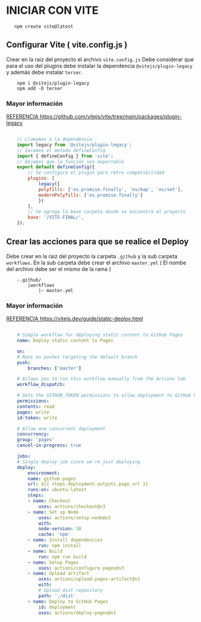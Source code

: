 # INICIAR CON VITE

```git
   npm create vite@latest
```


## Configurar Vite ( vite.config.js )

Crear en la raiz del proyecto el archivo `vite.config.js`
Debe considerar que para el uso del plugins debe instalar la dependencia `@vitejs/plugin-legacy` y además debe instalar `terser`.

```git
    npm i @vitejs/plugin-legacy
    npm add -D terser
```
### Mayor información

[ REFERENCIA https://github.com/vitejs/vite/tree/main/packages/plugin-legacy ](https://github.com/vitejs/vite/tree/main/packages/plugin-legacy)

```javascript

    // Llamamos a la dependencia
    import legacy from '@vitejs/plugin-legacy';
    // Sacamos el metodo defineConfig
    import { defineConfig } from 'vite';
    // Dejamos que la función sea exportable
    export default defineConfig({
        // Se configura el plugin para retro compatibilidad
        plugins: [
            legacy({
            polyfills: ['es.promise.finally', 'es/map', 'es/set'],
            modernPolyfills: ['es.promise.finally']
            })
        ],
        // Se agrega la base carpeta donde se encuentra el proyecto
        base: '/VITE-FINAL/',
    });

```

## Crear las acciones para que se realice el Deploy

Debe crear en la raiz del proyecto la carpeta `.github` y la sub carpeta `workflows`. En la sub carpeta debe crear el archivo `master.yml` ( El nombe del archivo debe ser el mismo de la rama )

~~~
	-.github/
        |workflows
            |– master.yml       
~~~

### Mayor información

[ REFERENCIA https://vitejs.dev/guide/static-deploy.html ](https://vitejs.dev/guide/static-deploy.html)

```yml

    # Simple workflow for deploying static content to GitHub Pages
    name: Deploy static content to Pages

    on:
    # Runs on pushes targeting the default branch
    push:
        branches: ['master']

    # Allows you to run this workflow manually from the Actions tab
    workflow_dispatch:

    # Sets the GITHUB_TOKEN permissions to allow deployment to GitHub Pages
    permissions:
    contents: read
    pages: write
    id-token: write

    # Allow one concurrent deployment
    concurrency:
    group: 'pages'
    cancel-in-progress: true

    jobs:
    # Single deploy job since we're just deploying
    deploy:
        environment:
        name: github-pages
        url: ${{ steps.deployment.outputs.page_url }}
        runs-on: ubuntu-latest
        steps:
        - name: Checkout
            uses: actions/checkout@v3
        - name: Set up Node
            uses: actions/setup-node@v3
            with:
            node-version: 18
            cache: 'npm'
        - name: Install dependencies
            run: npm install
        - name: Build
            run: npm run build
        - name: Setup Pages
            uses: actions/configure-pages@v3
        - name: Upload artifact
            uses: actions/upload-pages-artifact@v1
            with:
            # Upload dist repository
            path: './dist'
        - name: Deploy to GitHub Pages
            id: deployment
            uses: actions/deploy-pages@v1

```
